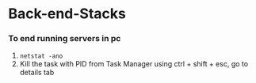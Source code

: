 # Back-end-Stacks

### To end running servers in pc

1. `netstat -ano`
2. Kill the task with PID from Task Manager using ctrl + shift + esc, go to details tab
